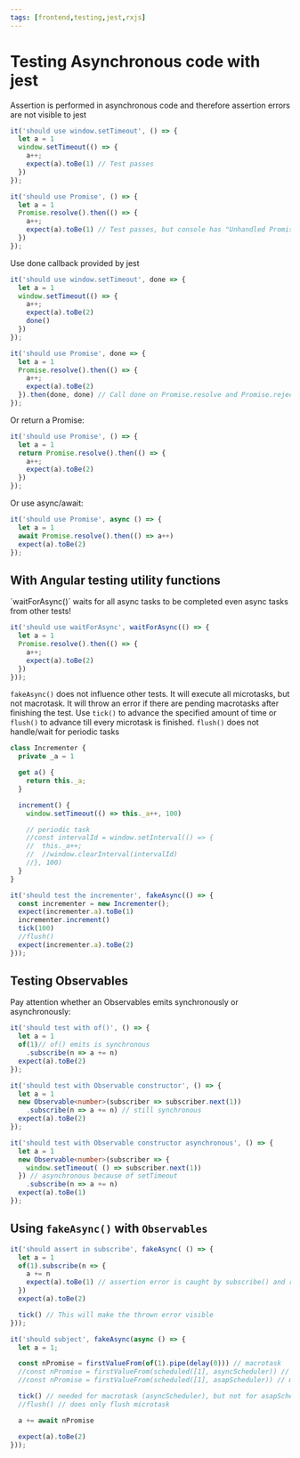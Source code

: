 ```yaml
---
tags: [frontend,testing,jest,rxjs]
---
```


# Testing Asynchronous code with jest

Assertion is performed in asynchronous code and therefore assertion errors are not visible to jest

```ts
it('should use window.setTimeout', () => {
  let a = 1
  window.setTimeout(() => {
    a++;
    expect(a).toBe(1) // Test passes
  })
});

it('should use Promise', () => {
  let a = 1
  Promise.resolve().then(() => {
    a++;
    expect(a).toBe(1) // Test passes, but console has "Unhandled Promise rejection" error
  })
});
```

Use done callback provided by jest

```ts
it('should use window.setTimeout', done => {
  let a = 1
  window.setTimeout(() => {
    a++;
    expect(a).toBe(2)
    done()
  })
});

it('should use Promise', done => {
  let a = 1
  Promise.resolve().then(() => {
    a++;
    expect(a).toBe(2)
  }).then(done, done) // Call done on Promise.resolve and Promise.reject
});
```

Or return a Promise:

```ts
it('should use Promise', () => {
  let a = 1
  return Promise.resolve().then(() => {
    a++;
    expect(a).toBe(2)
  })
});
```

Or use async/await:

```ts
it('should use Promise', async () => {
  let a = 1
  await Promise.resolve().then(() => a++)
  expect(a).toBe(2)
});
```

## With Angular testing utility functions

´waitForAsync()´ waits for all async tasks to be completed even async tasks from other tests!

```ts
it('should use waitForAsync', waitForAsync(() => {
  let a = 1
  Promise.resolve().then(() => {
    a++;
    expect(a).toBe(2)
  })
}));
```

`fakeAsync()` does not influence other tests. It will execute all microtasks, but not macrotask. It will throw an error if there are pending macrotasks after finishing the test. Use `tick()` to advance the specified amount of time or `flush()` to advance till every microtask is finished. `flush()` does not handle/wait for periodic tasks

```ts
class Incrementer {
  private _a = 1

  get a() {
    return this._a;
  }

  increment() {
    window.setTimeout(() => this._a++, 100)

    // periodic task
    //const intervalId = window.setInterval(() => {
    //  this._a++;
    //  //window.clearInterval(intervalId)
    //}, 100)
  }
}

it('should test the incrementer', fakeAsync(() => {
  const incrementer = new Incrementer();
  expect(incrementer.a).toBe(1)
  incrementer.increment()
  tick(100)
  //flush()
  expect(incrementer.a).toBe(2)
}));
```

## Testing Observables

Pay attention whether an Observables emits synchronously or asynchronously:

```ts
it('should test with of()', () => {
  let a = 1
  of(1)// of() emits is synchronous
    .subscribe(n => a += n)
  expect(a).toBe(2)
});

it('should test with Observable constructor', () => {
  let a = 1
  new Observable<number>(subscriber => subscriber.next(1))
    .subscribe(n => a += n) // still synchronous
  expect(a).toBe(2)
});

it('should test with Observable constructor asynchronous', () => {
  let a = 1
  new Observable<number>(subscriber => {
    window.setTimeout( () => subscriber.next(1))
  }) // asynchronous because of setTimeout
    .subscribe(n => a += n)
  expect(a).toBe(1)
});
```

## Using `fakeAsync()` with `Observables`

```ts
it('should assert in subscribe', fakeAsync( () => {
  let a = 1
  of(1).subscribe(n => {
    a += n
    expect(a).toBe(1) // assertion error is caught by subscribe() and re-thrown asynchronously
  })
  expect(a).toBe(2)

  tick() // This will make the thrown error visible
}));
```

```ts
it('should subject', fakeAsync(async () => {
  let a = 1;

  const nPromise = firstValueFrom(of(1).pipe(delay(0))) // macrotask
  //const nPromise = firstValueFrom(scheduled([1], asyncScheduler)) // macrotask
  //const nPromise = firstValueFrom(scheduled([1], asapScheduler)) // microtask

  tick() // needed for macrotask (asyncScheduler), but not for asapScheduler. Because microtask is awaited by await
  //flush() // does only flush microtask

  a += await nPromise

  expect(a).toBe(2)
}));
```
